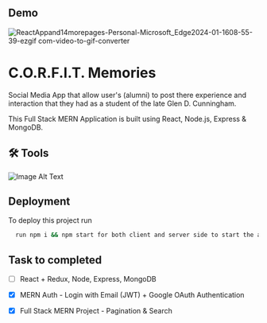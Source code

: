 
## Demo

![ReactAppand14morepages-Personal-Microsoft_Edge2024-01-1608-55-39-ezgif com-video-to-gif-converter](https://github.com/RawCode77/corfit-memories/assets/124092089/ea64c3ad-f0eb-4105-81f4-353f519bc6df)


# C.O.R.F.I.T. Memories

Social Media App that allow user's (alumni) to post there experience and interaction that they had as a student of the late Glen D. Cunningham.

This Full Stack MERN Application is built using React, Node.js, Express & MongoDB.
## 🛠 Tools


![Image Alt Text](https://miro.medium.com/v2/resize:fit:1358/1*gIcD54mrHY7LUYxTZ8M0tA.jpeg)
## Deployment

To deploy this project run

```bash
  run npm i && npm start for both client and server side to start the app
```

## Task to completed

- [ ] React + Redux, Node, Express, MongoDB
- [x] MERN Auth - Login with Email (JWT) + Google OAuth Authentication
- [x] Full Stack MERN Project - Pagination & Search

